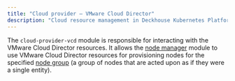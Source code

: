 ```yaml
---
title: "Cloud provider — VMware Cloud Director"
description: "Cloud resource management in Deckhouse Kubernetes Platform using VMware Cloud Director."
---
```


The `cloud-provider-vcd` module is responsible for interacting with the VMware Cloud Director resources. It allows the [node manager](../../modules/node-manager/) module to use VMware Cloud Director resources for provisioning nodes for the specified [node group](../../modules/node-manager/cr.html#nodegroup) (a group of nodes that are acted upon as if they were a single entity).
